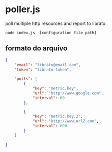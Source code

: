 # poller.js

poll multiple http resources and report to librato.

```shell
node index.js  [configuration file path]
```

## formato do arquivo
```json
{
	"email": "librato@email.com",
	"token": "librato-token",
	
	"polls": [
		{
			"key": "metric.key",
			"url": "http://www.google.com",
			"interval": 60		
		},

		{
			"key": "metric.key.2",
			"url": "http://www.url2.com",
			"interval": 600
		}
	]
	
}
```
